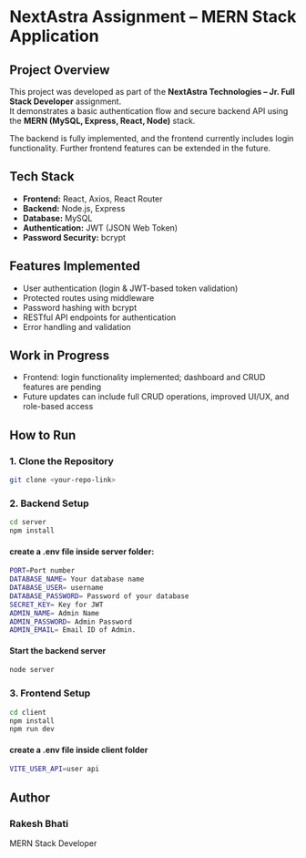 # NextAstra Assignment – MERN Stack Application

## Project Overview
This project was developed as part of the **NextAstra Technologies – Jr. Full Stack Developer** assignment.  
It demonstrates a basic authentication flow and secure backend API using the **MERN (MySQL, Express, React, Node)** stack.  

The backend is fully implemented, and the frontend currently includes login functionality. Further frontend features can be extended in the future.

## Tech Stack
- **Frontend:** React, Axios, React Router  
- **Backend:** Node.js, Express  
- **Database:** MySQL  
- **Authentication:** JWT (JSON Web Token)  
- **Password Security:** bcrypt  

## Features Implemented
- User authentication (login & JWT-based token validation)  
- Protected routes using middleware  
- Password hashing with bcrypt  
- RESTful API endpoints for authentication  
- Error handling and validation  

## Work in Progress
- Frontend: login functionality implemented; dashboard and CRUD features are pending  
- Future updates can include full CRUD operations, improved UI/UX, and role-based access  

## How to Run

### 1. Clone the Repository
```bash
git clone <your-repo-link>
```

### 2. Backend Setup
```bash
cd server
npm install
```

#### create a .env file inside server folder:
```bash
PORT=Port number
DATABASE_NAME= Your database name
DATABASE_USER= username
DATABASE_PASSWORD= Password of your database
SECRET_KEY= Key for JWT
ADMIN_NAME= Admin Name
ADMIN_PASSWORD= Admin Password
ADMIN_EMAIL= Email ID of Admin.
```

#### Start the backend server
```bash
node server
```

### 3. Frontend Setup
```bash
cd client
npm install
npm run dev
```
#### create a .env file inside client folder 
```bash
VITE_USER_API=user api
```

## Author
### Rakesh Bhati
MERN Stack Developer



